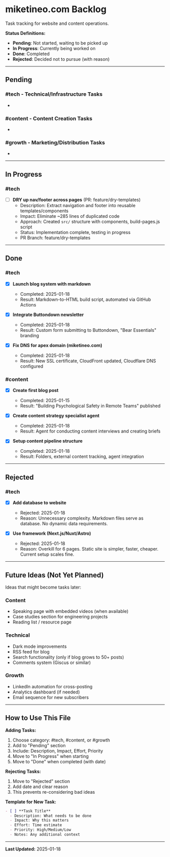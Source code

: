 # miketineo.com Backlog

Task tracking for website and content operations.

**Status Definitions:**
- **Pending**: Not started, waiting to be picked up
- **In Progress**: Currently being worked on
- **Done**: Completed
- **Rejected**: Decided not to pursue (with reason)

---

## Pending

### #tech - Technical/Infrastructure Tasks
-

### #content - Content Creation Tasks
-

### #growth - Marketing/Distribution Tasks
-

---

## In Progress

### #tech
- [ ] **DRY up nav/footer across pages** (PR: feature/dry-templates)
  - Description: Extract navigation and footer into reusable templates/components
  - Impact: Eliminate ~285 lines of duplicated code
  - Approach: Created `src/` structure with components, build-pages.js script
  - Status: Implementation complete, testing in progress
  - PR Branch: feature/dry-templates

---

## Done

### #tech
- [x] **Launch blog system with markdown**
  - Completed: 2025-01-18
  - Result: Markdown-to-HTML build script, automated via GitHub Actions

- [x] **Integrate Buttondown newsletter**
  - Completed: 2025-01-18
  - Result: Custom form submitting to Buttondown, "Bear Essentials" branding

- [x] **Fix DNS for apex domain (miketineo.com)**
  - Completed: 2025-01-18
  - Result: New SSL certificate, CloudFront updated, Cloudflare DNS configured

### #content
- [x] **Create first blog post**
  - Completed: 2025-01-15
  - Result: "Building Psychological Safety in Remote Teams" published

- [x] **Create content strategy specialist agent**
  - Completed: 2025-01-18
  - Result: Agent for conducting content interviews and creating briefs

- [x] **Setup content pipeline structure**
  - Completed: 2025-01-18
  - Result: Folders, external content tracking, agent integration

---

## Rejected

### #tech
- [x] **Add database to website**
  - Rejected: 2025-01-18
  - Reason: Unnecessary complexity. Markdown files serve as database. No dynamic data requirements.

- [x] **Use framework (Next.js/Nuxt/Astro)**
  - Rejected: 2025-01-18
  - Reason: Overkill for 6 pages. Static site is simpler, faster, cheaper. Current setup scales fine.

---

## Future Ideas (Not Yet Planned)

Ideas that might become tasks later:

### Content
- Speaking page with embedded videos (when available)
- Case studies section for engineering projects
- Reading list / resource page

### Technical
- Dark mode improvements
- RSS feed for blog
- Search functionality (only if blog grows to 50+ posts)
- Comments system (Giscus or similar)

### Growth
- LinkedIn automation for cross-posting
- Analytics dashboard (if needed)
- Email sequence for new subscribers

---

## How to Use This File

**Adding Tasks:**
1. Choose category: #tech, #content, or #growth
2. Add to "Pending" section
3. Include: Description, Impact, Effort, Priority
4. Move to "In Progress" when starting
5. Move to "Done" when completed (with date)

**Rejecting Tasks:**
1. Move to "Rejected" section
2. Add date and clear reason
3. This prevents re-considering bad ideas

**Template for New Task:**
```markdown
- [ ] **Task Title**
  - Description: What needs to be done
  - Impact: Why this matters
  - Effort: Time estimate
  - Priority: High/Medium/Low
  - Notes: Any additional context
```

---

**Last Updated:** 2025-01-18

